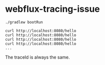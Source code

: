 # webflux-tracing-issue

```shell
./gradlew bootRun
```

```shell
curl http://localhost:8080/hello
curl http://localhost:8080/hello
curl http://localhost:8080/hello
curl http://localhost:8080/hello
...
```

The traceId is always the same.
